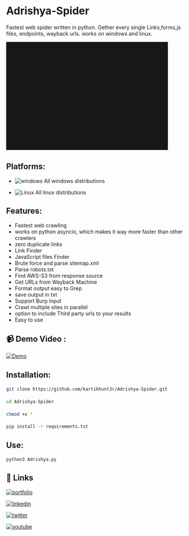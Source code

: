 # Adrishya-Spider

Fastest web spider written in python. Gether every single Links,forms,js files, endpoints, wayback urls. works on windows and linux. 


![Logo](https://github.com/kartikhunt3r/MacChanger/blob/main/logo.gif)


## Platforms:

- ![windows](https://img.shields.io/badge/Windows-0078D6?style=for-the-badge&logo=windows&logoColor=white) All windows distributions

- ![Linux](https://img.shields.io/badge/Linux-FCC624?style=for-the-badge&logo=linux&logoColor=black) All linux distributions


## Features:

* Fastest web crawling
* works on python asyncio, which makes it way more faster than other crawlers
* zero duplicate links
* Link Finder
* JavaScript files Finder
* Brute force and parse sitemap.xml
* Parse robots.txt
* Find AWS-S3 from response source
* Get URLs from Wayback Machine
* Format output easy to Grep
* save output in txt
* Support Burp input
* Crawl multiple sites in parallel
* option to include Third party urls to your results
* Easy to use


## 📹 Demo Video :


[![Demo](https://img.youtube.com/vi/8pcm75bzopU/0.jpg)](https://youtu.be/8pcm75bzopU)


## Installation:


```bash
git clone https://github.com/kartikhunt3r/Adrishya-Spider.git

cd Adrishya-Spider

chmod +x *

pip install -r requirements.txt
```



## Use:


```bash
python3 Adrishya.py
```


## 🔗 Links
[![portfolio](https://img.shields.io/badge/my_portfolio-000?style=for-the-badge&logo=ko-fi&logoColor=white)](https://kartiksavaliya.tech/)

[![linkedin](https://img.shields.io/badge/linkedin-0A66C2?style=for-the-badge&logo=linkedin&logoColor=white)](https://in.linkedin.com/in/kartikhunt3r)

[![twitter](https://img.shields.io/badge/twitter-1DA1F2?style=for-the-badge&logo=twitter&logoColor=white)](https://twitter.com/kartikhunt3r)

[![youtube](https://img.shields.io/badge/YouTube-FF0000?style=for-the-badge&logo=youtube&logoColor=white)](https://www.youtube.com/channel/UCqUKMBA2UPqKOYbSa9FnC-Q)
